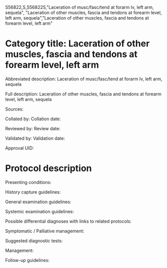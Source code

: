 S56822,S,S56822S,"Laceration of musc/fasc/tend at forarm lv, left arm, sequela", "Laceration of other muscles, fascia and tendons at forearm level, left arm, sequela","Laceration of other muscles, fascia and tendons at forearm level, left arm"
# Category title: Laceration of other muscles, fascia and tendons at forearm level, left arm

Abbreviated description: Laceration of musc/fasc/tend at forarm lv, left arm, sequela

Full description: Laceration of other muscles, fascia and tendons at forearm level, left arm, sequela

Sources:

Collated by:
Collation date:

Reviewed by:
Review date:

Validated by:
Validation date:

Approval UID:

# Protocol description

Presenting conditions:

History capture guidelines:

General examination guidelines:

Systemic examination guidelines:

Possible differential diagnoses with links to related protocols:

Symptomatic / Palliative management:

Suggested diagnostic tests:

Management:

Follow-up guidelines:
